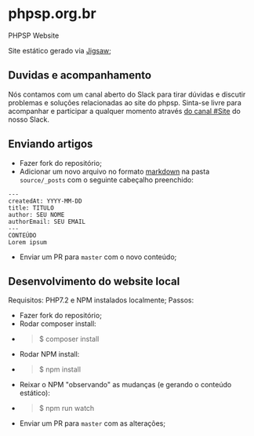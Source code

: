 # phpsp.org.br
PHPSP Website

Site estático gerado via [Jigsaw](http://jigsaw.tighten.co);

## Duvidas e acompanhamento
Nós contamos com um canal aberto do Slack para tirar dúvidas e discutir problemas e soluções relacionadas ao site do phpsp.
Sinta-se livre para acompanhar e participar a qualquer momento através [do canal #Site](https://phpsp.slack.com/messages/CHTV7H1KK/)
do nosso Slack.

## Enviando artigos
* Fazer fork do repositório;
* Adicionar um novo arquivo no formato [markdown](https://en.wikipedia.org/wiki/Markdown) na pasta `source/_posts` com o seguinte cabeçalho preenchido:
> 
    ---
    createdAt: YYYY-MM-DD
    title: TITULO
    author: SEU NOME
    authorEmail: SEU EMAIL
    ---
    CONTEÚDO
    Lorem ipsum
* Enviar um PR para `master` com o novo conteúdo;

## Desenvolvimento do website local
Requisitos: PHP7.2 e NPM instalados localmente;
Passos:
* Fazer fork do repositório;
* Rodar composer install:
* > $ composer install
* Rodar NPM install:
* > $ npm install
* Reixar o NPM "observando" as mudanças (e gerando o conteúdo estático):
* > $ npm run watch
* Enviar um PR para `master` com as alterações;
